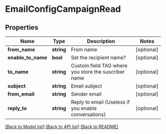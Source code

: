 # EmailConfigCampaignRead

## Properties
Name | Type | Description | Notes
------------ | ------------- | ------------- | -------------
**from_name** | **string** | From name | [optional] 
**enable_to_name** | **bool** | Set the recipient name? | [optional] 
**to_name** | **string** | Custom field TAG where you store the suscriber name | [optional] 
**subject** | **string** | Email subject | [optional] 
**from_email** | **string** | Sender email | [optional] 
**reply_to** | **string** | Reply to email (Useless if you enable conversations) | [optional] 

[[Back to Model list]](../../README.md#documentation-for-models) [[Back to API list]](../../README.md#documentation-for-api-endpoints) [[Back to README]](../../README.md)


